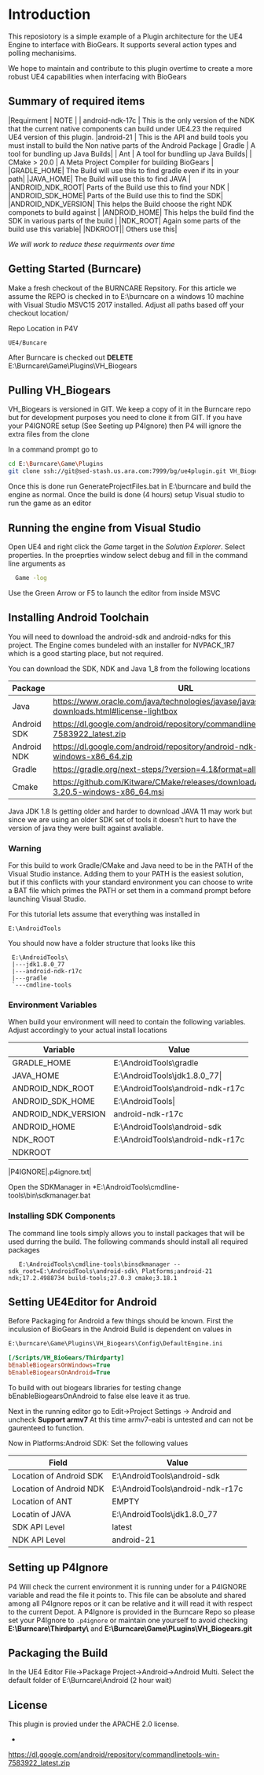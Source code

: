 # Introduction
This reposiotory is a simple example of a Plugin architecture for the UE4 Engine to interface with BioGears.  It supports several action types and polling mechanisims. 

We hope to maintain and contribute to this plugin overtime to create a more robust UE4 capabilities when interfacing with BioGears

## Summary of required items

|Requirment | NOTE |
| android-ndk-17c | This is the only version of the NDK that the current native components can build under UE4.23 the required UE4 version of this plugin.
|android-21 | This is the API and build tools you must install to build the Non native parts of the Android Package
| Gradle | A tool for bundling up Java Builds| 
| Ant    | A tool for bundling up Java Builds|
| CMake > 20.0 | A Meta Project Compiler for building BioGears | 
|GRADLE_HOME| The Build will use this to find gradle even if its in your path|
|JAVA_HOME| The Build will use this to find JAVA |
|ANDROID_NDK_ROOT| Parts of the Build use this to find your NDK |
|ANDROID_SDK_HOME| Parts of the Build use this to find the SDK|
|ANDROID_NDK_VERSION| This helps the Build choose the right NDK componets to build against |
|ANDROID_HOME| This helps the build find the SDK in various parts of the build |
|NDK_ROOT| Again some parts of the build use this variable|
|NDKROOT|| Others use this|

*We will work to reduce these requirments over time* 

## Getting Started (Burncare)
Make a fresh checkout of the BURNCARE Repsitory. For this article we assume the REPO is checked in to E:\burncare on a windows 10 machine with Visual Studio MSVC15 2017 installed.  Adjust all paths based off your checkout location/

Repo Location in P4V
```P4
UE4/Buncare
```

After Burncare is checked out **DELETE** E:\Burncare\Game\Plugins\VH_Biogears

## Pulling VH_Biogears
VH_Biogears is versioned in GIT.  We keep a copy of it in the Burncare repo but for development purposes you need to clone it from GIT.  If you have your P4IGNORE setup (See Seeting up P4Ignore)  then P4 will ignore the extra files from the clone

In a command prompt go to 
```bash
cd E:\Burncare\Game\Plugins
git clone ssh://git@sed-stash.us.ara.com:7999/bg/ue4plugin.git VH_Biogears
```

Once this is done run GenerateProjectFiles.bat in E:\burncare and build the engine as normal. Once the build is done (4 hours) setup Visual studio to run the game as an editor

## Running the engine from Visual Studio
Open UE4 and right click the *Game* target in the *Solution Explorer*. Select properties. In the proeprties window select debug and fill in the command line arguments as 

```bash
  Game -log
```

Use the Green Arrow or F5 to launch the editor from inside MSVC

## Installing Android Toolchain
You will need to download the android-sdk and android-ndks for this project. The Engine comes bundeled with an installer for NVPACK_1R7 which is a good starting place, but not required. 

You can download the SDK, NDK and Java 1_8 from the following locations

| Package | URL | Date | 
|---------|-----|------|
| Java    |https://www.oracle.com/java/technologies/javase/javase-jdk8-downloads.html#license-lightbox ||
| Android SDK | https://dl.google.com/android/repository/commandlinetools-win-7583922_latest.zip | |
| Android NDK | https://dl.google.com/android/repository/android-ndk-r17c-windows-x86_64.zip|| 
| Gradle | https://gradle.org/next-steps/?version=4.1&format=all |
| Cmake | https://github.com/Kitware/CMake/releases/download/v3.20.5/cmake-3.20.5-windows-x86_64.msi|


Java JDK 1.8 Is getting older and harder to download JAVA 11 may work but since we are using an older SDK set of tools it doesn't hurt to have the version of java they were built against avaliable.

### Warning
For this build to work Gradle/CMake and Java need to be in the PATH of the Visual Studio instance.  Adding them to your PATH is the easiest solution, but if this conflicts with your standard environment you can choose to write a BAT file which primes the PATH or set them in a command prompt before launching Visual Studio.


For this tutorial lets assume that everything was installed in 

```
E:\AndroidTools
```
You should now have a folder structure that looks like this

```
 E:\AndroidTools\
 |---jdk1.8.0_77
 |---android-ndk-r17c
 |---gradle
 `---cmdline-tools
```

### Environment Variables
When build your environment will need to contain the following variables. Adjust accordingly to your actual install locations

|Variable | Value|
|---------|------|
|GRADLE_HOME|E:\AndroidTools\gradle|
|JAVA_HOME|E:\AndroidTools\jdk1.8.0_77\|
|ANDROID_NDK_ROOT|E:\AndroidTools\android-ndk-r17c|
|ANDROID_SDK_HOME|E:\AndroidTools\|
|ANDROID_NDK_VERSION| android-ndk-r17c |
|ANDROID_HOME|E:\AndroidTools\android-sdk|
|NDK_ROOT|E:\AndroidTools\android-ndk-r17c|
|NDKROOT||E:\AndroidTools\android-ndk-r17c|

|P4IGNORE|.p4ignore.txt|

Open the SDKManager in *E:\AndroidTools\cmdline-tools\bin\sdkmanager.bat

### Installing SDK Components
The command line tools simply allows you to install packages that will be used durring the build.  The following commands should install all required packages

```
   E:\AndroidTools\cmdline-tools\binsdkmanager --sdk_root=E:\AndroidTools\android-sdk\ Platforms;android-21 ndk;17.2.4988734 build-tools;27.0.3 cmake;3.18.1
```
## Setting UE4Editor for  Android
Before Packaging for Android a few things should be known. First the inculusion of BioGears in the Android Build is dependent on values in

```bash
E:\burncare\Game\Plugins\VH_Biogears\Config\DefaultEngine.ini
```

```ini
[/Scripts/VH_BioGears/Thirdparty]
bEnableBiogearsOnWindows=True
bEnableBiogearsOnAndroid=True
```

To build with out biogears libraries for testing change bEnableBiogearsOnAndroid to false else leave it as true. 

Next in the running editor go to Edit->Project Settings -> Android and uncheck **Support armv7** At this time armv7-eabi is untested and can not be gaurenteed to function.

Now in Platforms:Android SDK: Set the following values

| Field | Value |
|-------|-------|
| Location of Android SDK | E:\AndroidTools\android-sdk|
| Location of Android NDK | E:\AndroidTools\android-ndk-r17c
| Location of ANT | EMPTY | 
| Locatin of JAVA | E:\AndroidTools\jdk1.8.0_77 | 
| SDK API Level | latest | 
| NDK API Level | android-21 |

## Setting up P4Ignore
P4 Will check the current environment it is running under  for a P4IGNORE variable and read the file it points to. This file can be absolute and shared among all P4Ignore repos or it can be relative and it will read it with respect to the current Depot.  A P4Ignore is provided in the Burncare Repo so please set your P4Ignore to `.p4ignore` or maintain one yourself to avoid checking **E:\Burncare\Thirdparty\\** and **E:\Burncare\Game\PLugins\VH_Biogears\.git**

## Packaging the Build
In the UE4 Editor File->Package Project->Android->Android Multi. Select the default folder of E:\Burncare\Android (2 hour wait)

## License
This plugin is provied under the APACHE 2.0 license.


+
https://dl.google.com/android/repository/commandlinetools-win-7583922_latest.zip